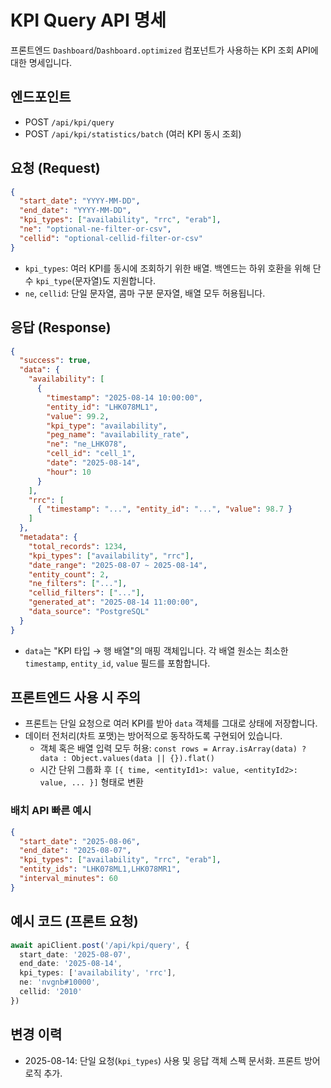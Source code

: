# KPI Query API 명세

프론트엔드 `Dashboard`/`Dashboard.optimized` 컴포넌트가 사용하는 KPI 조회 API에 대한 명세입니다.

## 엔드포인트
- POST `/api/kpi/query`
- POST `/api/kpi/statistics/batch` (여러 KPI 동시 조회)

## 요청 (Request)
```json
{
  "start_date": "YYYY-MM-DD",
  "end_date": "YYYY-MM-DD",
  "kpi_types": ["availability", "rrc", "erab"],
  "ne": "optional-ne-filter-or-csv",
  "cellid": "optional-cellid-filter-or-csv"
}
```

- `kpi_types`: 여러 KPI를 동시에 조회하기 위한 배열. 백엔드는 하위 호환을 위해 단수 `kpi_type`(문자열)도 지원합니다.
- `ne`, `cellid`: 단일 문자열, 콤마 구분 문자열, 배열 모두 허용됩니다.

## 응답 (Response)
```json
{
  "success": true,
  "data": {
    "availability": [
      {
        "timestamp": "2025-08-14 10:00:00",
        "entity_id": "LHK078ML1",
        "value": 99.2,
        "kpi_type": "availability",
        "peg_name": "availability_rate",
        "ne": "ne_LHK078",
        "cell_id": "cell_1",
        "date": "2025-08-14",
        "hour": 10
      }
    ],
    "rrc": [
      { "timestamp": "...", "entity_id": "...", "value": 98.7 }
    ]
  },
  "metadata": {
    "total_records": 1234,
    "kpi_types": ["availability", "rrc"],
    "date_range": "2025-08-07 ~ 2025-08-14",
    "entity_count": 2,
    "ne_filters": ["..."],
    "cellid_filters": ["..."],
    "generated_at": "2025-08-14 11:00:00",
    "data_source": "PostgreSQL"
  }
}
```

- `data`는 "KPI 타입 → 행 배열"의 매핑 객체입니다. 각 배열 원소는 최소한 `timestamp`, `entity_id`, `value` 필드를 포함합니다.

## 프론트엔드 사용 시 주의
- 프론트는 단일 요청으로 여러 KPI를 받아 `data` 객체를 그대로 상태에 저장합니다.
- 데이터 전처리(차트 포맷)는 방어적으로 동작하도록 구현되어 있습니다.
  - 객체 혹은 배열 입력 모두 허용: `const rows = Array.isArray(data) ? data : Object.values(data || {}).flat()`
  - 시간 단위 그룹화 후 `[{ time, <entityId1>: value, <entityId2>: value, ... }]` 형태로 변환

### 배치 API 빠른 예시
```json
{
  "start_date": "2025-08-06",
  "end_date": "2025-08-07",
  "kpi_types": ["availability", "rrc", "erab"],
  "entity_ids": "LHK078ML1,LHK078MR1",
  "interval_minutes": 60
}
```

## 예시 코드 (프론트 요청)
```ts
await apiClient.post('/api/kpi/query', {
  start_date: '2025-08-07',
  end_date: '2025-08-14',
  kpi_types: ['availability', 'rrc'],
  ne: 'nvgnb#10000',
  cellid: '2010'
})
```

## 변경 이력
- 2025-08-14: 단일 요청(`kpi_types`) 사용 및 응답 객체 스펙 문서화. 프론트 방어 로직 추가.



